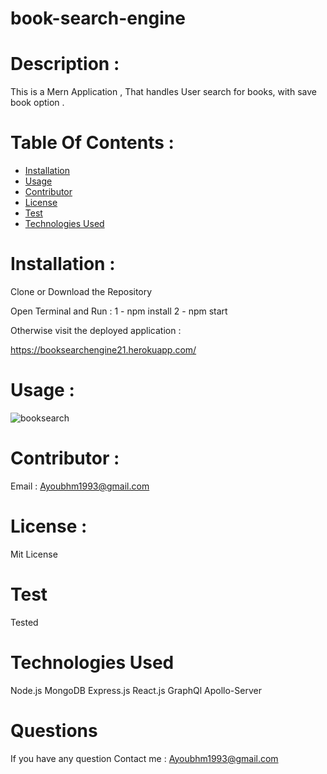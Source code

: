 # book-search-engine

  # Description :

  This is a Mern Application , That handles User search for books, with save book option .
  

  # Table Of Contents :

  * [Installation](#Installation)
  * [Usage](#Usage)
  * [Contributor](#Contributor)
  * [License](#License)
  * [Test](#Test)
  * [Technologies Used](#Technologies_Used)
  
  
  
  # Installation :
 Clone or Download the Repository

 Open Terminal and Run :
 1 - npm install 
 2 - npm start

 
 Otherwise visit the deployed application :

 https://booksearchengine21.herokuapp.com/
  

  # Usage :

  
  ![booksearch](https://user-images.githubusercontent.com/70945176/114289358-d78d2980-9a3c-11eb-88d4-8d34200edf07.JPG)



  # Contributor :

  Email : Ayoubhm1993@gmail.com

  # License :

  Mit License

  # Test

  Tested
  
  # Technologies Used

  Node.js MongoDB  Express.js React.js GraphQl  Apollo-Server
  
  # Questions

  If you have any question 
     Contact me :
   Ayoubhm1993@gmail.com
